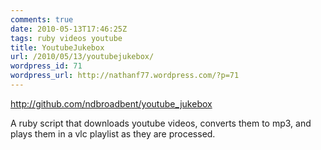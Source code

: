 ```yaml
---
comments: true
date: 2010-05-13T17:46:25Z
tags: ruby videos youtube
title: YoutubeJukebox
url: /2010/05/13/youtubejukebox/
wordpress_id: 71
wordpress_url: http://nathanf77.wordpress.com/?p=71
---
```


<a href="http://github.com/ndbroadbent/youtube_jukebox">http://github.com/ndbroadbent/youtube_jukebox</a>

A ruby script that downloads youtube videos, converts them to mp3, and plays them in a vlc playlist as they are processed.

